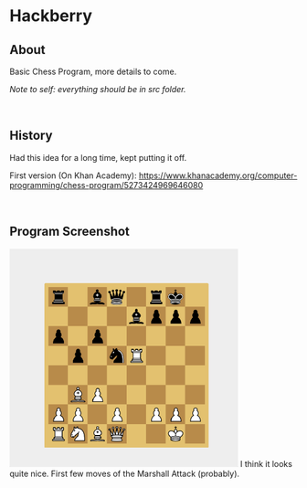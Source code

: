 # Hackberry

## About
Basic Chess Program, more details to come.

*Note to self: everything should be in src folder.*

<br>

## History
Had this idea for a long time, kept putting it off.

First version (On Khan Academy): https://www.khanacademy.org/computer-programming/chess-program/5273424969646080

<br>

## Program Screenshot

<img src="https://github.com/gyang0/Hackberry/blob/main/docImgs/Hackberry_ExampleImg.png" width="400px">
I think it looks quite nice. First few moves of the Marshall Attack (probably).
